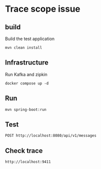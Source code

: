 # Trace scope issue

## build

Build the test application
```shell
mvn clean install
```

## Infrastructure

Run Kafka and zipkin

```shell
docker compose up -d
```

## Run

```shell
mvn spring-boot:run
```

## Test

```http request
POST http://localhost:8080/api/v1/messages
```

## Check trace

```http request
http://localhost:9411
```

